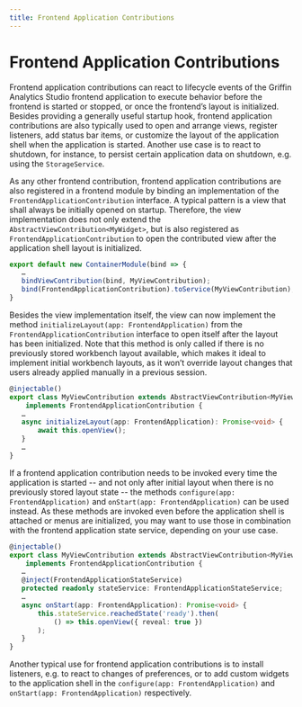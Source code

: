 ```yaml
---
title: Frontend Application Contributions
---
```


# Frontend Application Contributions

Frontend application contributions can react to lifecycle events of the Griffin Analytics Studio frontend application to execute behavior before the frontend is started or stopped, or once the frontend’s layout is initialized.
Besides providing a generally useful startup hook, frontend application contributions are also typically used to open and arrange views, register listeners, add status bar items, or customize the layout of the application shell when the application is started.
Another use case is to react to shutdown, for instance, to persist certain application data on shutdown, e.g. using the `StorageService`.

As any other frontend contribution, frontend application contributions are also registered in a frontend module by binding an implementation of the `FrontendApplicationContribution` interface.
A typical pattern is a view that shall always be initially opened on startup.
Therefore, the view implementation does not only extend the `AbstractViewContribution<MyWidget>`, but is also registered as `FrontendApplicationContribution` to open the contributed view after the application shell layout is initialized.

``` typescript
export default new ContainerModule(bind => {
   …
   bindViewContribution(bind, MyViewContribution);
   bind(FrontendApplicationContribution).toService(MyViewContribution);
}
```

Besides the view implementation itself, the view can now implement the method `initializeLayout(app: FrontendApplication)` from the `FrontendApplicationContribution` interface to open itself after the layout has been initialized.
Note that this method is only called if there is no previously stored workbench layout available, which makes it ideal to implement initial workbench layouts, as it won’t override layout changes that users already applied manually in a previous session.

``` typescript
@injectable()
export class MyViewContribution extends AbstractViewContribution<MyViewWidget>
    implements FrontendApplicationContribution {
   …
   async initializeLayout(app: FrontendApplication): Promise<void> {
       await this.openView();
   }
   …
}
```

If a frontend application contribution needs to be invoked every time the application is started -- and not only after initial layout when there is no previously stored layout state -- the methods `configure(app: FrontendApplication)` and `onStart(app: FrontendApplication)` can be used instead.
As these methods are invoked even before the application shell is attached or menus are initialized, you may want to use those in combination with the frontend application state service, depending on your use case.

``` typescript
@injectable()
export class MyViewContribution extends AbstractViewContribution<MyViewWidget>
    implements FrontendApplicationContribution {
   …
   @inject(FrontendApplicationStateService)
   protected readonly stateService: FrontendApplicationStateService;
   …
   async onStart(app: FrontendApplication): Promise<void> {
       this.stateService.reachedState('ready').then(
           () => this.openView({ reveal: true })
       );
   }
}
```

Another typical use for frontend application contributions is to install listeners, e.g. to react to changes of preferences, or to add custom widgets to the application shell in the `configure(app: FrontendApplication)` and `onStart(app: FrontendApplication)` respectively.
